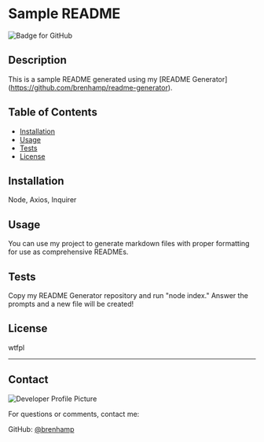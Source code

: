 # Sample README
  ![Badge for GitHub](https://img.shields.io/github/languages/top/brenhamp/sample-readme?style=flat&logo=appveyor) 


  ## Description


  This is a sample README generated using my [README Generator] (https://github.com/brenhamp/readme-generator).
  ## Table of Contents
  * [Installation](#installation)
  * [Usage](#usage)
  * [Tests](#tests)
  * [License](#license)
  
  ## Installation
  
  Node, Axios, Inquirer 
  
  ## Usage
  
  You can use my project to generate markdown files with proper formatting for use as comprehensive READMEs.
  
  ## Tests
  
  Copy my README Generator repository and run "node index." Answer the prompts and a new file will be created!
  
  ## License
  
  wtfpl
  
  ---
  
  ## Contact
  
  ![Developer Profile Picture](https://avatars.githubusercontent.com/u/90241529?v=4) 
  
  For questions or comments, contact me:
 
  GitHub: [@brenhamp](https://api.github.com/users/brenhamp)
  
